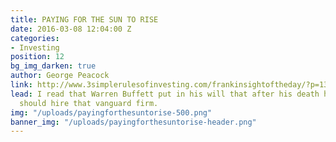 ```yaml
---
title: PAYING FOR THE SUN TO RISE
date: 2016-03-08 12:04:00 Z
categories:
- Investing
position: 12
bg_img_darken: true
author: George Peacock
link: http://www.3simplerulesofinvesting.com/frankinsightoftheday/?p=1327
lead: I read that Warren Buffett put in his will that after his death his trustees
  should hire that vanguard firm.
img: "/uploads/payingforthesuntorise-500.png"
banner_img: "/uploads/payingforthesuntorise-header.png"
---
```


